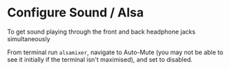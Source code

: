 # Configure Sound / Alsa

To get sound playing through the front and back headphone jacks simultaneously

From terminal run `alsamixer`, navigate to Auto-Mute (you may not be able to see it initially if the terminal isn't maximised), and set to disabled.
